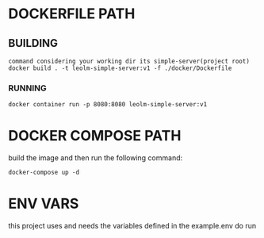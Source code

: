 # DOCKERFILE PATH

## BUILDING
```
command considering your working dir its simple-server(project root)
docker build . -t leolm-simple-server:v1 -f ./docker/Dockerfile
```
### RUNNING 
```
docker container run -p 8080:8080 leolm-simple-server:v1
```

# DOCKER COMPOSE PATH
build the image and then run the following command:
```
docker-compose up -d
```

# ENV VARS
this project uses and needs the variables defined in the example.env do run
